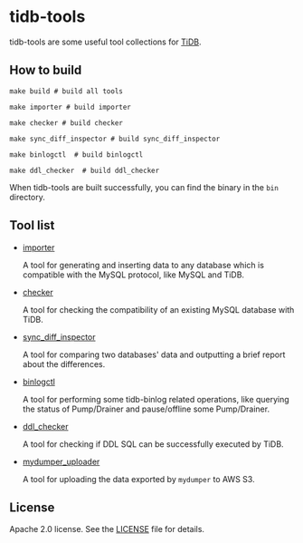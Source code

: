 # tidb-tools

tidb-tools are some useful tool collections for [TiDB](https://github.com/pingcap/tidb).

## How to build

```
make build # build all tools

make importer # build importer

make checker # build checker

make sync_diff_inspector # build sync_diff_inspector

make binlogctl  # build binlogctl

make ddl_checker  # build ddl_checker
```

When tidb-tools are built successfully, you can find the binary in the `bin` directory.

## Tool list

- [importer](./importer)

    A tool for generating and inserting data to any database which is compatible with the MySQL protocol, like MySQL and TiDB.

- [checker](./checker)

    A tool for checking the compatibility of an existing MySQL database with TiDB.

- [sync_diff_inspector](./sync_diff_inspector)

    A tool for comparing two databases' data and outputting a brief report about the differences.

- [binlogctl](./tidb-binlog/binlogctl)

    A tool for performing some tidb-binlog related operations, like querying the status of Pump/Drainer and pause/offline some Pump/Drainer.

- [ddl_checker](./ddl_checker)

    A tool for checking if DDL SQL can be successfully executed by TiDB.
    
- [mydumper_uploader](./mydumper_uploader)

    A tool for uploading the data exported by `mydumper` to AWS S3.

## License

Apache 2.0 license. See the [LICENSE](./LICENSE) file for details.
